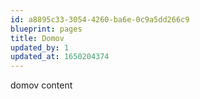 ```yaml
---
id: a8895c33-3054-4260-ba6e-0c9a5dd266c9
blueprint: pages
title: Domov
updated_by: 1
updated_at: 1650204374
---
```

domov content